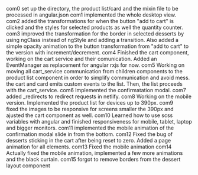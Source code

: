 com0
    set up the directory, the product list/card and the mixin file to be processed in angular.json
com1
    implemented the whole desktop view.    
com2
    added the transformations for when the button "add to cart" is clicked and the styles for selected products as well the quantity counter.
com3
    improved the transformation for the border in selected desserts by using ngClass instead of ngStyle and adding a transition.
    Also added a simple opacity animation to the button transformation from "add to cart" to the version with increment/decrement.
com4
    Finished the cart component, working on the cart service and their comunication. Added an EventManager as replacement for angular rxjs for now. 
com5
    Working on moving all cart_service communication from children components to the product list component in order to simplify communication and avoid mess.
    the cart and card emits custom events to the list. Then, the list proceeds with the cart_service. 
com6
    Implemented the confirmatation modal.
com7
   added _redirects to redirect requests in netlify.
com8
    Working on the mobile version. Implemented the product list for devices up to 390px.
com9    
    fixed the images to be responsive for screens smaller the 390px and ajusted the cart component as well. 
com10
    Learned how to use scss variables with angular and finished responsiveness for mobile, tablet, laptop and bigger monitors.
com11
    implemented the mobile animation of the confirmation modal slide in from the bottom.
com12
    Fixed the bug of desserts sticking in the cart after being reset to zero. 
    Added a page animation for all elements.
com13
   Fixed the mobile animation
com14
    Actually fixed the mobile animation, implemented a few more animations and the black curtain.
com15
    forgot to remove borders from the dessert layout component